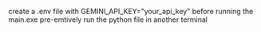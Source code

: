 create a .env file with GEMINI_API_KEY="your_api_key"
before running the main.exe
pre-emtively run the python file in another terminal
